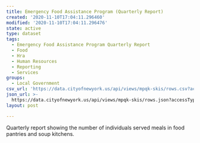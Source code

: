 ```yaml
---
title: Emergency Food Assistance Program (Quarterly Report)
created: '2020-11-10T17:04:11.296460'
modified: '2020-11-10T17:04:11.296476'
state: active
type: dataset
tags:
  - Emergency Food Assistance Program Quarterly Report
  - Food
  - Hra
  - Human Resources
  - Reporting
  - Services
groups:
  - Local Government
csv_url: 'https://data.cityofnewyork.us/api/views/mpqk-skis/rows.csv?accessType=DOWNLOAD'
json_url: >-
  https://data.cityofnewyork.us/api/views/mpqk-skis/rows.json?accessType=DOWNLOAD
layout: post

---
```

Quarterly report showing the number of individuals served meals in food pantries and soup kitchens.
